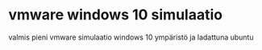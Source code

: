 # vmware windows 10 simulaatio

valmis pieni vmware simulaatio windows 10 ympäristö ja ladattuna ubuntu 







